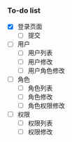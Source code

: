 ### To-do list

- [x] 登录页面
    - [ ] 提交
- [ ] 用户
    - [ ] 用户列表
    - [ ] 用户修改
    - [ ] 用户角色修改
- [ ] 角色
    - [ ] 角色列表
    - [ ] 角色修改
    - [ ] 角色权限修改
- [ ] 权限
    - [ ] 权限列表
    - [ ] 权限修改